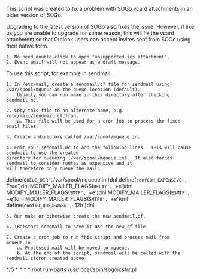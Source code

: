 This script was created to fix a problem with SOGo vcard attachments in an older version of SOGo.

Upgrading to the latest version of SOGo also fixes the issue.  However, if like us you are unable
to upgrade for some reason, this will fix the vcard attachment so that Outlook users can accept
invites sent from SOGo using their native form.

	1. No need double-click to open "unsupported ics attachment".
	2. Event email will not appear as a draft message.

To use this script, for example in sendmail:

	1. In /etc/mail, create a sendmail.cf file for sendmail using /var/spool/mqueue as the queue location (default).
		Usually you can run make in this directory after checking sendmail.mc.

	2. Copy this file to an alternate name, e.g. /etc/mail/sendmail.cfcfron.
		a. This file will be used for a cron job to process the fixed email files.

	3. Create a directory called /var/spool/mqueue.in.

	4. Edit your sendmail.mc to add the following lines.  THis will cause sendmail to use the created
	directory for queueing (/var/spool/mqueue.in).  It also forces sendmail to consider routes as expensive and it
	will therefore only queue the mail:

define(`QUEUE_DIR',`/var/spool/mqueue.in')dnl
define(`confCON_EXPENSIVE', `True')dnl
MODIFY_MAILER_FLAGS(`RELAY', `+e')dnl
MODIFY_MAILER_FLAGS(`SMTP', `+e')dnl
MODIFY_MAILER_FLAGS(`ESMTP', `+e')dnl
MODIFY_MAILER_FLAGS(`SMTP8', `+e')dnl
define(`confTO_QUEUEWARN', `12h')dnl

	5. Run make or otherwise create the new sendmail.cf.

	6. (Re)start sendmail to have it use the new cf file.

	7. Create a cron job to run this script and process mail from mqueue.in.
		a. Processed mail will be moved to mqueue.
		b. At the end of the script, sendmail will be called with the sendmail.cfcron created above

*/5 * * * * root run-parts /usr/local/sbin/sogoicsfix.pl


